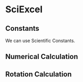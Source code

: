 # SciExcel

## Constants
We can use Scientific Constants.

## Numerical Calculation
## Rotation Calculation
